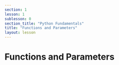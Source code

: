 ```yaml
---
section: 1
lesson: 1
sublesson: 0
section_title: "Python Fundamentals"
title: "Functions and Parameters"
layout: lesson
---
```


# Functions and Parameters

<!-- Content goes here -->

